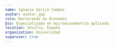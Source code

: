 ```yaml
---
name: Ignacio Garijo Campos
avatar: avatar.jpg
role: Doctorando en Economía
bio: Especializado en microeconometría aplicada.
location: Sevilla, España
organization: Universidad
superuser: true
---
```


